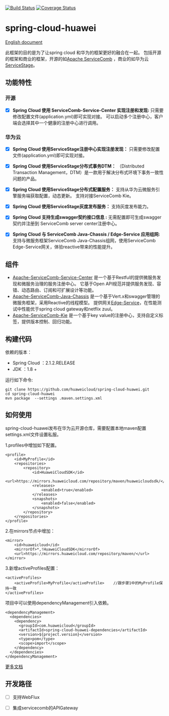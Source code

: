 [![Build Status](https://travis-ci.org/huaweicloud/spring-cloud-huawei.svg?branch=master)](https://travis-ci.org/huaweicloud/spring-cloud-huawei)
[![Coverage Status](https://coveralls.io/repos/github/huaweicloud/spring-cloud-huawei/badge.svg?branch=master)](https://coveralls.io/github/huaweicloud/spring-cloud-huawei?branch=master)
# spring-cloud-huawei

[English document](https://github.com/huaweicloud/spring-cloud-huawei)

此框架的目的是为了让spring cloud 和华为的框架更好的融合在一起。
包括开源的框架和商业的框架，开源的如[Apache ServiceComb](http://servicecomb.apache.org)
，商业的如华为云[ServiceStage](https://www.huaweicloud.com/product/servicestage.html)。
## 功能特性
### 开源
- [x] **Spring Cloud 使用 ServiceComb-Service-Center 实现注册和发现:**
只需要修改配置文件(application.yml)即可实现对接。
可以启动多个注册中心，客户端会选择其中一个健康的注册中心进行调用。

### 华为云

- [x] **Spring Cloud 使用ServiceStage注册中心实现注册发现：**
只需要修改配置文件(application.yml)即可实现对接。

- [x] **Spring Cloud 使用ServiceStage分布式事务DTM：**
（Distributed Transaction Management，DTM）是一款用于解决分布式环境下事务一致性问题的产品。

- [x] **Spring Cloud 使用ServiceStage分布式配置服务：**
支持从华为云微服务引擎服务端获取配置，动态更新。
支持对接ServiceComb Kie。 

- [x] **Spring Cloud 使用ServiceStage灰度发布服务：**
支持灰度发布能力。

- [x] **Spring Cloud 支持生成swagger契约接口信息 :**
无需配置即可生成swagger契约并注册到 ServiceComb server center注册中心。

- [x] **Spring Cloud 与 ServiceComb Java-Chassis / Edge-Service 应用组网:**
支持与微服务框架ServiceComb Java-Chassis组网，使用ServiceComb Edge-Service网关，体验reactive带来的性能提升。
## 组件

 * [Apache-ServiceComb-Service-Center](https://github.com/apache/servicecomb-service-center)
  是一个基于Restful的提供微服务发现和微服务治理的服务注册中心。
  它基于Open API规范并提供服务发现、容错、动态路由、订阅和可扩展设计等功能。
 * [Apache-ServiceComb-Java-Chassis](https://github.com/apache/servicecomb-java-chassis)
  是一个基于Vert.x和swagger管理的微服务框架，采用Reactive的线程模型。
  提供网关[Edge-Service](https://support.huaweicloud.com/bestpractice-servicestage/servicestage_bestpractice_0111.html)，在性能测试中性能优于spring cloud gateway和netflix zuul。
 * [Apache-ServiceComb-Kie](https://github.com/apache/servicecomb-kie)
  是一个基于key value的注册中心，支持自定义标签，提供版本控制、回归功能。

## 构建代码

依赖的版本：
* Spring Cloud ：2.1.2.RELEASE
* JDK ：1.8 +

运行如下命令:

	git clone https://github.com/huaweicloud/spring-cloud-huawei.git
	cd spring-cloud-huawei
	mvn package  --settings .maven.settings.xml

## 如何使用
spring-cloud-huawei发布在华为云开源仓库，需要配置本地maven配置settings.xml文件设置私服。
    
1.profiles中增加如下配置。

    <profile>
        <id>MyProfile</id> 
        <repositories>
            <repository>
                <id>HuaweiCloudSDK</id>
                <url>https://mirrors.huaweicloud.com/repository/maven/huaweicloudsdk/</url>
                <releases>
                    <enabled>true</enabled>
                </releases>
                <snapshots>
                    <enabled>false</enabled>
                </snapshots>
            </repository>
        </repositories>
    </profile>
    
2.在mirrors节点中增加：

    <mirror>
        <id>huaweicloud</id>
        <mirrorOf>*,!HuaweiCloudSDK</mirrorOf>
        <url>https://mirrors.huaweicloud.com/repository/maven/</url>
    </mirror>
    
3.新增activeProfiles配置：

    <activeProfiles>
        <activeProfile>MyProfile</activeProfile>    //跟步骤1中的MyProfile保持一致
    </activeProfiles> 
    
项目中可以使用dependencyManagement引入依赖。

    <dependencyManagement>
      <dependencies>
        <dependency>
          <groupId>com.huaweicloud</groupId>
          <artifactId>spring-cloud-huawei-dependencies</artifactId>
          <version>${project.version}</version>
          <type>pom</type>
          <scope>import</scope>
        </dependency>
      </dependencies>
    </dependencyManagement>
[更多文档](https://support.huaweicloud.com/devg-servicestage/cse_java_0054.html)

## 开发路径
- [ ] 支持WebFlux
- [ ] 集成servicecomb的APIGateway

